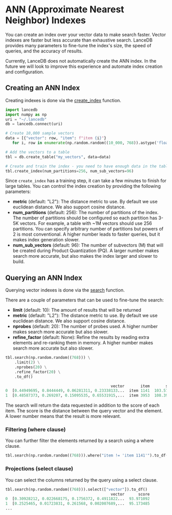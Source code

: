 # ANN (Approximate Nearest Neighbor) Indexes

You can create an index over your vector data to make search faster. Vector indexes are faster but less accurate than exhaustive search. LanceDB provides many parameters to fine-tune the index's size, the speed of queries, and the accuracy of results.

Currently, LanceDB does not automatically create the ANN index. In the future we will look to improve this experience and automate index creation and configuration.

## Creating an ANN Index

Creating indexes is done via the [create_index](https://lancedb.github.io/lancedb/python/#lancedb.table.LanceTable.create_index) function.

```python
import lancedb
import numpy as np
uri = "~/.lancedb"
db = lancedb.connect(uri)

# Create 10,000 sample vectors
data = [{"vector": row, "item": f"item {i}"}
   for i, row in enumerate(np.random.random((10_000, 768)).astype('float32'))]

# Add the vectors to a table
tbl = db.create_table("my_vectors", data=data)

# Create and train the index - you need to have enough data in the table for an effective training step
tbl.create_index(num_partitions=256, num_sub_vectors=96)
```

Since `create_index` has a training step, it can take a few minutes to finish for large tables. You can control the index
creation by providing the following parameters:

- **metric** (default: "L2"): The distance metric to use. By default we use euclidean distance. We also support cosine distance.
- **num_partitions** (default: 256): The number of partitions of the index. The number of partitions should be configured so each partition has 3-5K vectors. For example, a table
with ~1M vectors should use 256 partitions. You can specify arbitrary number of partitions but powers of 2 is most conventional.
A higher number leads to faster queries, but it makes index generation slower.
- **num_sub_vectors** (default: 96): The number of subvectors (M) that will be created during Product Quantization (PQ). A larger number makes
search more accurate, but also makes the index larger and slower to build.

## Querying an ANN Index

Querying vector indexes is done via the [search](https://lancedb.github.io/lancedb/python/#lancedb.table.LanceTable.search) function.

There are a couple of parameters that can be used to fine-tune the search:

- **limit** (default: 10): The amount of results that will be returned
- **metric** (default: "L2"): The distance metric to use. By default we use euclidean distance. We also support cosine distance.
- **nprobes** (default: 20): The number of probes used. A higher number makes search more accurate but also slower.
- **refine_factor** (default: None): Refine the results by reading extra elements and re-ranking them in memory. A higher number makes
search more accurate but also slower.

```python
tbl.search(np.random.random((768))) \
    .limit(2) \
    .nprobes(20) \
    .refine_factor(20) \
    .to_df()

                                              vector       item       score
0  [0.44949695, 0.8444449, 0.06281311, 0.23338133...  item 1141  103.575333
1  [0.48587373, 0.269207, 0.15095535, 0.65531915,...  item 3953  108.393867
```

The search will return the data requested in addition to the score of each item. The score is the distance between the query vector and the element. A lower number means that the result is more relevant.

### Filtering (where clause)

You can further filter the elements returned by a search using a where clause.

```python
tbl.search(np.random.random((768))).where("item != 'item 1141'").to_df()
```

### Projections (select clause)

You can select the columns returned by the query using a select clause.

```python
tbl.search(np.random.random((768))).select(["vector"]).to_df()
                                              vector      score
0  [0.30928212, 0.022668175, 0.1756372, 0.4911822...  93.971092
1  [0.2525465, 0.01723831, 0.261568, 0.002007689,...  95.173485
...
```
